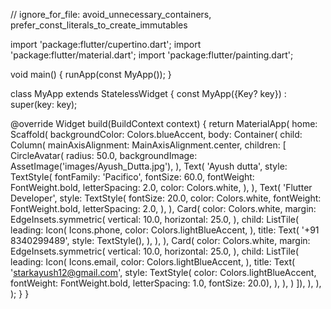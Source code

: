 // ignore_for_file: avoid_unnecessary_containers, prefer_const_literals_to_create_immutables

import 'package:flutter/cupertino.dart';
import 'package:flutter/material.dart';
import 'package:flutter/painting.dart';

void main() {
  runApp(const MyApp());
}

class MyApp extends StatelessWidget {
  const MyApp({Key? key}) : super(key: key);

  @override
  Widget build(BuildContext context) {
    return MaterialApp(
      home: Scaffold(
        backgroundColor: Colors.blueAccent,
        body: Container(
          child: Column(
              mainAxisAlignment: MainAxisAlignment.center,
              children: <Widget>[
                CircleAvatar(
                  radius: 50.0,
                  backgroundImage: AssetImage('images/Ayush_Dutta.jpg'),
                ),
                Text(
                  'Ayush dutta',
                  style: TextStyle(
                    fontFamily: 'Pacifico',
                    fontSize: 60.0,
                    fontWeight: FontWeight.bold,
                    letterSpacing: 2.0,
                    color: Colors.white,
                  ),
                ),
                Text(
                  'Flutter Developer',
                  style: TextStyle(
                    fontSize: 20.0,
                    color: Colors.white,
                    fontWeight: FontWeight.bold,
                    letterSpacing: 2.0,
                  ),
                ),
                Card(
                  color: Colors.white,
                  margin: EdgeInsets.symmetric(
                    vertical: 10.0,
                    horizontal: 25.0,
                  ),
                  child: ListTile(
                    leading: Icon(
                      Icons.phone,
                      color: Colors.lightBlueAccent,
                    ),
                    title: Text(
                      '+91 8340299489',
                      style: TextStyle(),
                    ),
                  ),
                ),
                Card(
                  color: Colors.white,
                  margin: EdgeInsets.symmetric(
                    vertical: 10.0,
                    horizontal: 25.0,
                  ),
                  child: ListTile(
                    leading: Icon(
                      Icons.email,
                      color: Colors.lightBlueAccent,
                    ),
                    title: Text(
                      'starkayush12@gmail.com',
                      style: TextStyle(
                          color: Colors.lightBlueAccent,
                          fontWeight: FontWeight.bold,
                          letterSpacing: 1.0,
                          fontSize: 20.0),
                    ),
                  ),
                )
              ]),
        ),
      ),
    );
  }
}
